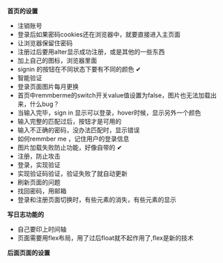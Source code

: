 **首页的设置**
- 注销账号
- 登录后如果密码cookies还在浏览器中，就要直接进入主页面
- 让浏览器保留住密码
- 注册过后要用alter显示成功注册，或是其他的一些东西
- 加上自己的图标，浏览器里面
- signin 的按钮在不同状态下要有不同的颜色 ✔
- 智能验证
- 登录页面图片每月更换
- 首页中remmberme的switch开关value值设置为false，图片也无法加载出来，什么bug？
- 当输入完毕，sign in 显示可以登录，hover时候，显示另外一个颜色
- 输入完整的匹配过后，按钮才是可用的
- 输入不正确的密码，没办法匹配时，显示错误
- 如何remmber me ，记住用户的登录信息
- 图片加载失败防止功能，好像自带的 ✔
- 注册，防止攻击
- 登录，实现验证
- 实现验证码验证，验证失败了就自动更新
- 刷新页面的问题
- 找回密码，用邮箱
- 登录和注册页面切换时，有些元素的消失，有些元素的显示

**写日志功能的**
- 自己要印上时间轴
- 页面需要用flex布局，用了过后float就不起作用了,flex是新的技术

**后面页面的设置**